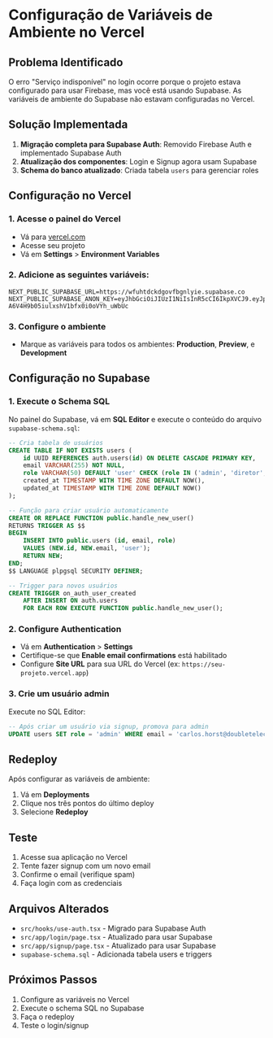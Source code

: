 # Configuração de Variáveis de Ambiente no Vercel

## Problema Identificado
O erro "Serviço indisponível" no login ocorre porque o projeto estava configurado para usar Firebase, mas você está usando Supabase. As variáveis de ambiente do Supabase não estavam configuradas no Vercel.

## Solução Implementada
1. **Migração completa para Supabase Auth**: Removido Firebase Auth e implementado Supabase Auth
2. **Atualização dos componentes**: Login e Signup agora usam Supabase
3. **Schema do banco atualizado**: Criada tabela `users` para gerenciar roles

## Configuração no Vercel

### 1. Acesse o painel do Vercel
- Vá para [vercel.com](https://vercel.com)
- Acesse seu projeto
- Vá em **Settings** > **Environment Variables**

### 2. Adicione as seguintes variáveis:

```
NEXT_PUBLIC_SUPABASE_URL=https://wfuhtdckdgovfbgnlyie.supabase.co
NEXT_PUBLIC_SUPABASE_ANON_KEY=eyJhbGciOiJIUzI1NiIsInR5cCI6IkpXVCJ9.eyJpc3MiOiJzdXBhYmFzZSIsInJlZiI6IndmdWh0ZGNrZGdvdmZiZ25seWllIiwicm9sZSI6ImFub24iLCJpYXQiOjE3NTgxOTU1MjksImV4cCI6MjA3Mzc3MTUyOX0.3bet4TkkR-A6V4H9b05iulxshV1bfx0i0oVYh_uWbUc
```

### 3. Configure o ambiente
- Marque as variáveis para todos os ambientes: **Production**, **Preview**, e **Development**

## Configuração no Supabase

### 1. Execute o Schema SQL
No painel do Supabase, vá em **SQL Editor** e execute o conteúdo do arquivo `supabase-schema.sql`:

```sql
-- Cria tabela de usuários
CREATE TABLE IF NOT EXISTS users (
    id UUID REFERENCES auth.users(id) ON DELETE CASCADE PRIMARY KEY,
    email VARCHAR(255) NOT NULL,
    role VARCHAR(50) DEFAULT 'user' CHECK (role IN ('admin', 'diretor', 'user')),
    created_at TIMESTAMP WITH TIME ZONE DEFAULT NOW(),
    updated_at TIMESTAMP WITH TIME ZONE DEFAULT NOW()
);

-- Função para criar usuário automaticamente
CREATE OR REPLACE FUNCTION public.handle_new_user()
RETURNS TRIGGER AS $$
BEGIN
    INSERT INTO public.users (id, email, role)
    VALUES (NEW.id, NEW.email, 'user');
    RETURN NEW;
END;
$$ LANGUAGE plpgsql SECURITY DEFINER;

-- Trigger para novos usuários
CREATE TRIGGER on_auth_user_created
    AFTER INSERT ON auth.users
    FOR EACH ROW EXECUTE FUNCTION public.handle_new_user();
```

### 2. Configure Authentication
- Vá em **Authentication** > **Settings**
- Certifique-se que **Enable email confirmations** está habilitado
- Configure **Site URL** para sua URL do Vercel (ex: `https://seu-projeto.vercel.app`)

### 3. Crie um usuário admin
Execute no SQL Editor:
```sql
-- Após criar um usuário via signup, promova para admin
UPDATE users SET role = 'admin' WHERE email = 'carlos.horst@doubletelecom.com.br';
```

## Redeploy
Após configurar as variáveis de ambiente:
1. Vá em **Deployments**
2. Clique nos três pontos do último deploy
3. Selecione **Redeploy**

## Teste
1. Acesse sua aplicação no Vercel
2. Tente fazer signup com um novo email
3. Confirme o email (verifique spam)
4. Faça login com as credenciais

## Arquivos Alterados
- `src/hooks/use-auth.tsx` - Migrado para Supabase Auth
- `src/app/login/page.tsx` - Atualizado para usar Supabase
- `src/app/signup/page.tsx` - Atualizado para usar Supabase
- `supabase-schema.sql` - Adicionada tabela users e triggers

## Próximos Passos
1. Configure as variáveis no Vercel
2. Execute o schema SQL no Supabase
3. Faça o redeploy
4. Teste o login/signup
